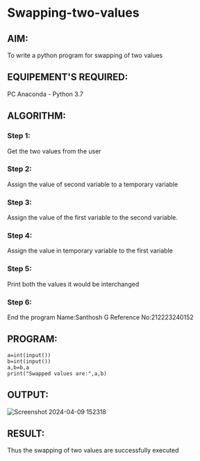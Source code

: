 # Swapping-two-values
## AIM:
To write a python program for swapping of two values
## EQUIPEMENT'S REQUIRED: 
PC
Anaconda - Python 3.7
## ALGORITHM: 
### Step 1:
Get the two values from the user
### Step 2: 
Assign the value of second variable to a temporary variable 
### Step 3: 
Assign the value of the first variable to the second variable.
### Step 4:  
Assign the value in temporary variable to the first variable
### Step 5: 
Print both the values it would be interchanged
### Step 6: 

End the program
Name:Santhosh G
Reference No:212223240152
## PROGRAM:
```
a=int(input())
b=int(input())
a,b=b,a
print("Swapped values are:",a,b)

```
## OUTPUT:
![Screenshot 2024-04-09 152318](https://github.com/GSanthosh007/Swapping-two-values/assets/147527586/069a3938-c252-402e-962c-bd7c27957b18)

## RESULT:
Thus the swapping of two values are successfully executed



